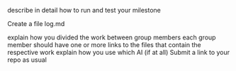 describe in detail how to run and test your milestone

Create a file log.md

explain how you divided the work between group members
each group member should have one or more links to the files that contain the respective work
explain how you use which AI (if at all)
Submit a link to your repo as usual


